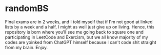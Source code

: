 # randomBS

Final exams are in 2 weeks, and I told myself that if I'm not good at linked lists by a week and a half, I might as well just give up on living. Hence, this repository is born where you'll see me going back to square one and participating in LeetCode and Exercism, but we all know majority of my codes are yoinked from ChatGPT himself because I can't code shit straight from my brain. Enjoy.
